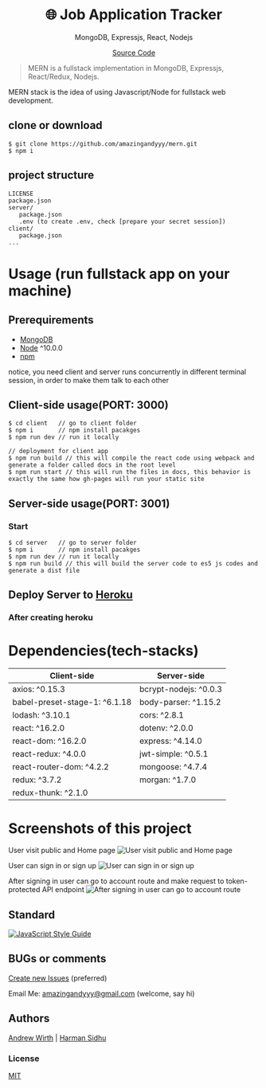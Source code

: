 <h1 align="center">
🌐 Job Application Tracker
</h1>
<p align="center">
MongoDB, Expressjs, React, Nodejs
</p>

<p align="center">
   <a href="https://github.com/wirthdrewneu/AppTrack.git">
      Source Code
   </a>
</p>

> MERN is a fullstack implementation in MongoDB, Expressjs, React/Redux, Nodejs.

MERN stack is the idea of using Javascript/Node for fullstack web development.

## clone or download
```terminal
$ git clone https://github.com/amazingandyyy/mern.git
$ npm i
```

## project structure
```terminal
LICENSE
package.json
server/
   package.json
   .env (to create .env, check [prepare your secret session])
client/
   package.json
...
```

# Usage (run fullstack app on your machine)

## Prerequirements
- [MongoDB](https://gist.github.com/nrollr/9f523ae17ecdbb50311980503409aeb3)
- [Node](https://nodejs.org/en/download/) ^10.0.0
- [npm](https://nodejs.org/en/download/package-manager/)

notice, you need client and server runs concurrently in different terminal session, in order to make them talk to each other

## Client-side usage(PORT: 3000)
```terminal
$ cd client   // go to client folder
$ npm i       // npm install pacakges
$ npm run dev // run it locally

// deployment for client app
$ npm run build // this will compile the react code using webpack and generate a folder called docs in the root level
$ npm run start // this will run the files in docs, this behavior is exactly the same how gh-pages will run your static site
```

## Server-side usage(PORT: 3001)
<!-- 
### Prepare your secret

run the script at the first level:

(You need to add a JWT_SECRET in .env to connect to MongoDB)

```terminal
// in the root level
$ echo "JWT_SECRET=YOUR_JWT_SECRET" >> ./server/src/.env
``` -->

### Start

```terminal
$ cd server   // go to server folder
$ npm i       // npm install pacakges
$ npm run dev // run it locally
$ npm run build // this will build the server code to es5 js codes and generate a dist file
```

## Deploy Server to [Heroku](https://dashboard.heroku.com/)
<!-- ```terminal
$ npm i -g heroku
$ heroku login
...
$ heroku create
$ npm run heroku:add <your-super-amazing-heroku-app>
// remember to run this command in the root level, not the server level, so if you follow the documentation along, you may need to do `cd ..`
$ pwd
/Users/<your-name>/mern
$ npm run deploy:heroku -->

### After creating heroku

<!-- remember to update the file of [client/webpack.prod.js](https://github.com/amazingandyyy/mern/blob/master/client/webpack.prod.js)
```javascript
 'API_URI': JSON.stringify('https://your-super-amazing-heroku-app.herokuapp.com')
``` -->

# Dependencies(tech-stacks)
Client-side | Server-side
--- | ---
axios: ^0.15.3 | bcrypt-nodejs: ^0.0.3
babel-preset-stage-1: ^6.1.18|body-parser: ^1.15.2
lodash: ^3.10.1 | cors: ^2.8.1
react: ^16.2.0 | dotenv: ^2.0.0
react-dom: ^16.2.0 | express: ^4.14.0
react-redux: ^4.0.0 | jwt-simple: ^0.5.1
react-router-dom: ^4.2.2 | mongoose: ^4.7.4
redux: ^3.7.2 | morgan: ^1.7.0
redux-thunk: ^2.1.0 |

# Screenshots of this project

User visit public and Home page
![User visit public and Home page](http://i.imgur.com/ORCGHHY.png)

User can sign in or sign up
![User can sign in or sign up](http://i.imgur.com/rrmbU5I.png)

After signing in user can go to account route and make request to token-protected API endpoint
![After signing in user can go to account route](http://i.imgur.com/FzLB51u.png)

## Standard

[![JavaScript Style Guide](https://cdn.rawgit.com/standard/standard/master/badge.svg)](https://github.com/standard/standard)

## BUGs or comments

[Create new Issues](https://github.com/amazingandyyy/mern/issues) (preferred)

Email Me: amazingandyyy@gmail.com (welcome, say hi)

## Authors
[Andrew Wirth](https://github.com/wirthdrewneu) | [Harman Sidhu](https://github.com/harmanwho) 

### License
[MIT]()